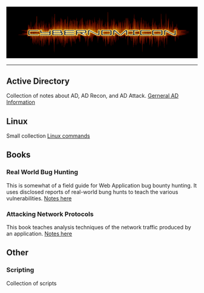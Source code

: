 ![Cybernomicon](images/cyber2.png)

---

## Active Directory
Collection of notes about AD, AD Recon, and AD Attack.
[Gerneral AD Information](ActiveDirectory/ActiveDirectory.md)

## Linux

Small collection  [Linux commands](BooksLinux/Linux.nd "Linux")

## Books

### Real World Bug Hunting

This is somewhat of a field guide for Web Application bug bounty hunting.  It uses disclosed reports of real-world bung hunts to teach the various vulnerabilities.
[Notes here](RealWorldBugHunting.md)

### Attacking Network Protocols

This book teaches analysis techniques of the network traffic produced by an application.
[Notes here](AP.md)

## Other

### Scripting
Collection of scripts
